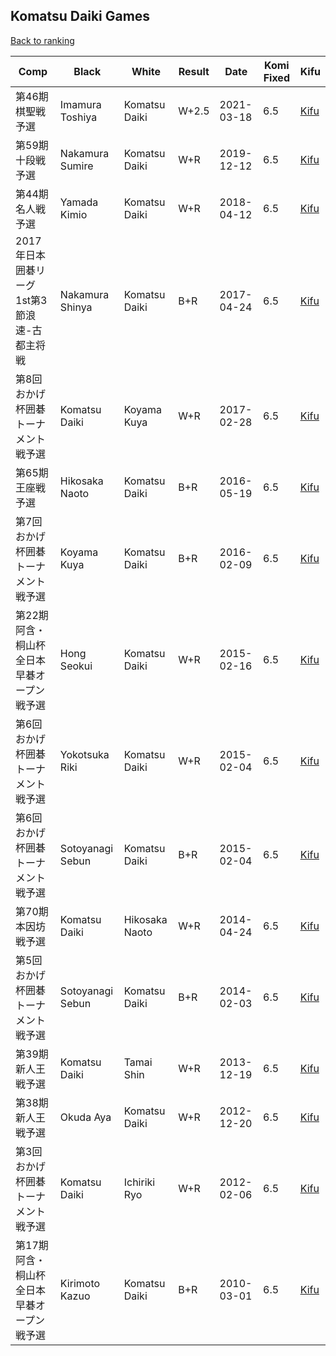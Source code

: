 ## Komatsu Daiki Games

[Back to ranking](../../index.md)




| **Comp** | **Black** | **White** | **Result** | **Date** | **Komi Fixed** | **Kifu** | 
| --- | --- | --- | --- | --- | --- | --- |
| 第46期棋聖戦予選 | Imamura Toshiya | Komatsu Daiki | W+2.5 | 2021-03-18 | 6.5 | [Kifu](https://kifudepot.net/kifucontents.php?id=aahF6bXAfPLjQOHCxQT8jA%3D%3D) | 
| 第59期十段戦予選 | Nakamura Sumire | Komatsu Daiki | W+R | 2019-12-12 | 6.5 | [Kifu](https://kifudepot.net/kifucontents.php?id=64wAKN4QZH6%2BBr0dGOvNwg%3D%3D) | 
| 第44期名人戦予選 | Yamada Kimio | Komatsu Daiki | W+R | 2018-04-12 | 6.5 | [Kifu](https://kifudepot.net/kifucontents.php?id=hqq2j%2BbthFgS0UVM%2Fl0SmQ%3D%3D) | 
| 2017年日本囲碁リーグ1st第3節浪速-古都主将戦 | Nakamura Shinya | Komatsu Daiki | B+R | 2017-04-24 | 6.5 | [Kifu](https://kifudepot.net/kifucontents.php?id=fXJW82FmKaW2qBpmq7jY%2FQ%3D%3D) | 
| 第8回おかげ杯囲碁トーナメント戦予選 | Komatsu Daiki | Koyama Kuya | W+R | 2017-02-28 | 6.5 | [Kifu](https://kifudepot.net/kifucontents.php?id=bLxTpnG1JF8lXOYqvu96uA%3D%3D) | 
| 第65期王座戦予選 | Hikosaka Naoto | Komatsu Daiki | B+R | 2016-05-19 | 6.5 | [Kifu](https://kifudepot.net/kifucontents.php?id=vMAbTkxR0rHHjTzrLhReew%3D%3D) | 
| 第7回おかげ杯囲碁トーナメント戦予選 | Koyama Kuya | Komatsu Daiki | B+R | 2016-02-09 | 6.5 | [Kifu](https://kifudepot.net/kifucontents.php?id=OfAYNKwXbVz6%2BpllMExzkw%3D%3D) | 
| 第22期阿含・桐山杯全日本早碁オープン戦予選 | Hong Seokui | Komatsu Daiki | W+R | 2015-02-16 | 6.5 | [Kifu](https://kifudepot.net/kifucontents.php?id=qPK2rwUYAEA2a1feqc3J6g%3D%3D) | 
| 第6回おかげ杯囲碁トーナメント戦予選 | Yokotsuka Riki | Komatsu Daiki | W+R | 2015-02-04 | 6.5 | [Kifu](https://kifudepot.net/kifucontents.php?id=O8tDZdBJy9A1mQC%2BApLJ4w%3D%3D) | 
| 第6回おかげ杯囲碁トーナメント戦予選 | Sotoyanagi Sebun | Komatsu Daiki | B+R | 2015-02-04 | 6.5 | [Kifu](https://kifudepot.net/kifucontents.php?id=b0iBel%2Fujqh3fewzLz8Xbw%3D%3D) | 
| 第70期本因坊戦予選 | Komatsu Daiki | Hikosaka Naoto | W+R | 2014-04-24 | 6.5 | [Kifu](https://kifudepot.net/kifucontents.php?id=IGvdeVuxIbKVQ5Oc3PxhOA%3D%3D) | 
| 第5回おかげ杯囲碁トーナメント戦予選 | Sotoyanagi Sebun | Komatsu Daiki | B+R | 2014-02-03 | 6.5 | [Kifu](https://kifudepot.net/kifucontents.php?id=5uowqbZOc%2BD4DRiUwwd6nw%3D%3D) | 
| 第39期新人王戦予選 | Komatsu Daiki | Tamai Shin | W+R | 2013-12-19 | 6.5 | [Kifu](https://kifudepot.net/kifucontents.php?id=vCOa2QV6bMCLj8RhOp7W8w%3D%3D) | 
| 第38期新人王戦予選 | Okuda Aya | Komatsu Daiki | W+R | 2012-12-20 | 6.5 | [Kifu](https://kifudepot.net/kifucontents.php?id=8uPWACmOD9o4dFBu%2BGvtNg%3D%3D) | 
| 第3回おかげ杯囲碁トーナメント戦予選 | Komatsu Daiki | Ichiriki Ryo | W+R | 2012-02-06 | 6.5 | [Kifu](https://kifudepot.net/kifucontents.php?id=TGJU2xOF%2FzDHVbQgiv9kEw%3D%3D) | 
| 第17期阿含・桐山杯全日本早碁オープン戦予選 | Kirimoto Kazuo | Komatsu Daiki | B+R | 2010-03-01 | 6.5 | [Kifu](https://kifudepot.net/kifucontents.php?id=uFIdZAzsfuEusawEqSSvGg%3D%3D) |





